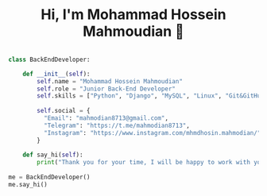 <h1 align="center">Hi, I'm Mohammad Hossein Mahmoudian 👋</h1>


```python

class BackEndDeveloper:

    def __init__(self):
        self.name = "Mohammad Hossein Mahmoudian"
        self.role = "Junior Back-End Developer"
        self.skills = ["Python", "Django", "MySQL", "Linux", "Git&GitHub", "Basics Network&Security"]
        
        self.social = {
          "Email": "mahmodian8713@gmail.com",
          "Telegram": "https://t.me/mahmodian8713",
          "Instagram": "https://www.instagram.com/mhmdhosin.mahmodian/"
        }
        
    def say_hi(self):
        print("Thank you for your time, I will be happy to work with you")
        
me = BackEndDeveloper()
me.say_hi()
```

<!---
HoseiinTech/HoseiinTech is a ✨ special ✨ repository because its `README.md` (this file) appears on your GitHub profile.
You can click the Preview link to take a look at your changes.
--->

